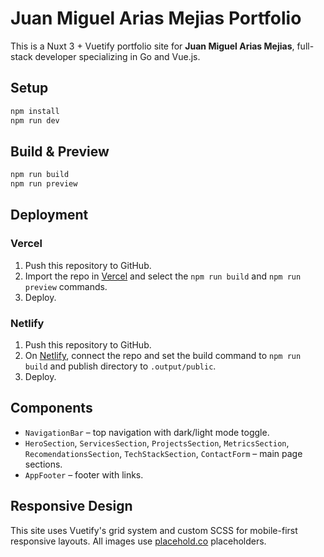 # Juan Miguel Arias Mejias Portfolio

This is a Nuxt 3 + Vuetify portfolio site for **Juan Miguel Arias Mejias**, full-stack developer specializing in Go and Vue.js.

## Setup

```bash
npm install
npm run dev
```

## Build & Preview

```bash
npm run build
npm run preview
```

## Deployment

### Vercel
1. Push this repository to GitHub.
2. Import the repo in [Vercel](https://vercel.com/new) and select the `npm run build` and `npm run preview` commands.
3. Deploy.

### Netlify
1. Push this repository to GitHub.
2. On [Netlify](https://app.netlify.com/start), connect the repo and set the build command to `npm run build` and publish directory to `.output/public`.
3. Deploy.

## Components
- `NavigationBar` – top navigation with dark/light mode toggle.
- `HeroSection`, `ServicesSection`, `ProjectsSection`, `MetricsSection`, `RecomendationsSection`, `TechStackSection`, `ContactForm` – main page sections.
- `AppFooter` – footer with links.

## Responsive Design
This site uses Vuetify's grid system and custom SCSS for mobile-first responsive layouts. All images use [placehold.co](https://placehold.co) placeholders.
